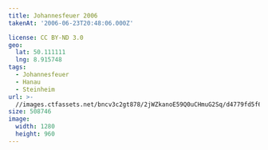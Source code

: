 ```yaml
---
title: Johannesfeuer 2006
takenAt: '2006-06-23T20:48:06.000Z'

license: CC BY-ND 3.0
geo:
  lat: 50.111111
  lng: 8.915748
tags:
  - Johannesfeuer
  - Hanau
  - Steinheim
url: >-
  //images.ctfassets.net/bncv3c2gt878/2jWZkanoE59Q0uCHmuG2Sq/d4779fd5f61ee70c8ecdc9c2e1f3bf93/johannesfeuer-2006_4540000303_o
size: 508746
image:
  width: 1280
  height: 960
---
```

